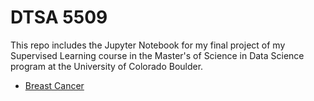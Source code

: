 # DTSA 5509
This repo includes the Jupyter Notebook for my final project of my Supervised Learning course in the Master's of Science in Data Science program at the University of Colorado Boulder.
* [Breast Cancer](https://github.com/richardkang96/DTSA5509/blob/main/breast_cancer.ipynb)
